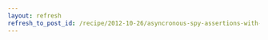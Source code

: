 ```yaml
---
layout: refresh
refresh_to_post_id: /recipe/2012-10-26/asyncronous-spy-assertions-with-python-doublex.html
---
```

